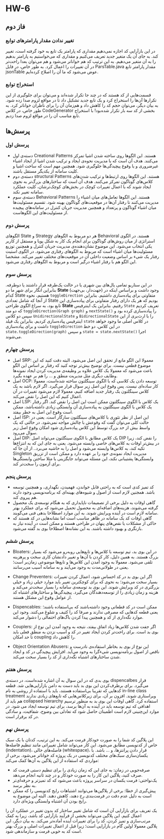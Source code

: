 # HW-6


<h2>فاز دوم</h2>

<h3>تغییر ندادن مقدار پارامترهای توابع</h3>

<p>در این بازآرایی کد اجازه نمی‌دهیم مقداری که پارامتر یک تابع به خود گرفته است، تغییر کند. به جای آن یک متغیر جدید تعریف می‌کنیم و مقداری که می‌خواستیم به پارامتر بدهیم را به آن متغیر می‌دهیم. به این ترتیب کد هم خواناتر می‌شود و هم می‌توان بعدا راحت‌تر در آن تغییرات را اعمال کرد. به طور خاص، در فایل ParsTable.java مقدار پارامتر تابع jsonTable عوض می‌شود که ما آن را اصلاح کرده‌ایم.</p>

<h3>استخراج توابع</h3>

<p>قسمت‌هایی از کد هستند که در چند جا تکرار شده‌اند و می‌توان برای جلوگیری از این تکرارها آن‌ها را استخراج کرد و یک تابع جدید تشکیل داد تا در مواقع لزوم صدا زده شود. به بیان دیگر، می‌توان حجم کد را کاهش داد و هم‌زمان آن را برای ناظران خواناتر کرد. به طور خاص، در کلاس CodeGenerator بخشی از کد سه بار تکرار شده‌بود! با استخراج تابع مناسب آن را در مواقع لزوم صدا زدیم.</p>

<h2>پرسش‌ها</h2>

<h3>پرسش اول</h3>

- دسته‌ی اول Creational Patterns هستند. این الگوها روی ساخته شدن اشیا تمرکز می‌کنند. هدف آن است که با مدیریت نحوه‌ی ایجاد و ترکیب شدن اشیا از ایجاد اشیاء غیرضروری و یا وقوع پیچیدگی‌ها جلوگیری شود. همچنین مهم است که ساخت اشیا و کلیت سامانه از یکدیگر مستقل باشند.
- دسته‌ی دوم structural Patterns هستند. این الگوها روی ارتبط‌ها و ترکیب شدن‌های کلاس‌های گوناگون تمرکز می‌کنند. هدف آن است که ساختارهای بزرگ‌تر به نحوی ایجاد شوند که با اعمال تغییرات کوچک در بخش‌های کوچک‌ترشان، کلیت عملکرد سامانه تغییر نکند.
- دسته‌ی سوم Behavioral Patterns هستند. این الگوها تعامل‌های میان اشیاء را مدیریت می‌کنند تا رفتار آن‌ها در موقعیت‌های گوناگون بهینه شود. تقسیم مسئولیت‌ها میان اشیاء گوناگون و پرتعداد و همچنین مدیریت جریان کنترل در سامانه‌های پیچیده از مسئولیت‌های این الگوهاست.

<h3>پرسش دوم</h3>

<p>الگوهای State و Strategy هر دو مربوط به الگوهای Behavioral هستند. در الگوی استراتژی از میان روش‌های گوناگون برای انجام یک کار به شکل پویا و مستقل از کاربر یکی انتخاب می‌شود. این موضوع نشان‌دهنده‌ی مدیریت جریان کنترل و همچنین توزیع مسئولیت‌ها میان اشیاء است که مربوط به الگوهای رفتاری می‌شود. در الگوی استیت رفتار یک شیء بر اساس وضعیت داخلی آن در موقعیت‌های مختلف تغییر می‌کند. مشخصا این الگو هم با رفتار اشیاء درگیر است و مربوط به الگوهای رفتاری می‌شود.</p>

<h3>پرسش سوم</h3>

در این سناریو تمامی یال‌های بین شهری یا در حالت یک‌طرفه قرار داشتند یا دوطرفه. بنابراین انگار برای شهر ما دو **State** (جهت‌دار، بی‌جهت) وجود داشت و براساس اینکه در کدام State هستیم، نحوه  `toggleDirection` متفاوتی برای پیاده‌سازی داشتیم. بنابراین از آنجا که شامل تعدادی State بودیم که هر یک دارای رفتار متفاوتی برای پیاده‌سازی این تابع بود، به سراغ الگوی طراحی **State** رفتیم. بنابراین یک اینترفیس `State` تعریف کردیم که دو متد `toggleDirection(Graph graph)` و `nextState()` را پیاده‌سازی کرده بود و سپس دو کلاس `UnidirectionalState` و `BidirectionalState` را با ارث‌بری از این اینترفیس پیاده‌سازی کردیم. بنابراین یک فیلد `state` در کلاس اصلی ما وجود خواهد داشت و برای پیاده‌سازی `toggleDirection` در این کلاس، دو خط `state.toggleDirection(graph)` و سپس `state = state.nextState()` اجرا می‌شوند.

<h3>پرسش چهارم</h3>

- اصل SRP: معمولا این الگو مانع از تحقق این اصل می‌شود. البته دقت کنید که این موضوع قطعی نیست. برای توضیح بیش‌تر توجه کنید که رفتار بر اساس این الگو باعث می‌شود که معمولا یک کلاس علاوه بر وظیفه‌ی مدیریت کردن ایجاد نمونه‌ها وظایف دیگری مثل مدیریت منطق و ... را هم بر عهده بگیرد.
- اصل OCP: توسعه دادن یک کلاسی که با الگوی سینگلتون ساخته شده‌است، معمولا کار ساده‌ای نیست. پس وقوع این اصل زیر سوال قرار می‌گیرد. اگر لازم باشد به یک کلاس سینگلتون یک رفتار جدید اضافه کنیم، معمولا لازم می‌شود تغییرات در آن اعمال کنیم که این اصل را نقض می‌کند.
-  اصل LSP: یک کلاس با الگوی سینگلتون ممکن است این اصل را نقض کند. اگر رفتار یک کلاس با الگوی سینگلتون به پیاده‌سازی آن وابستگی زیادی داشته‌باشد، ممکن است وقوع این اصل به خطر بیفتد.
- اصل ISP: این اصل از نظر تئوری با کلاس‌های سینگلتون سازگار است. یعنی در حالت کلی می‌توان گفت که وقوعش با چالش مواجه نمی‌شود. در حالتی که یک واسط بیش از حد بزرگ توسط این کلاس پیاده‌سازی شود امکان وقوع اصل زیر سوال می‌رود.
- اصل DIP: یک کلاس مطابق با الگوی سینگلتون می‌تواند اصل DIP را نقض کند، زیرا در بیش‌تر اوقات به کلاس‌های خاصی وابسته می‌شود. یعنی به جای این که به انتزاع‌ها تکیه کند، به کلاس‌ها وابسته می‌شود و اصل را به حاشیه می‌برد.. از آن جا که Singleton مدیریت ایجاد نمونه‌ی خود را بر عهده دارد و ممکن است از تزریق وابستگی‌ها پشتیبانی نکند، این مسئله می‌تواند جایگزینی یا مثلا ساختن وابستگی‌ها برای آزمون را سخت‌تر کند.

<h3>پرسش پنجم</h3>

- کد تمیز کدی است که به راحتی قابل خواندن، فهمیدن، نگهداری، و همچنین توسعه باشد. همجنین لازم است از اصول و شیوه‌های بهینه‌ای که برنامه‌نویسی وجود دارند هم پیروی کند.
- گاهی اوقات به دلیل برخی از تصمیمات ناپایداری که به هنگام توسعه‌ی یک محصول گرفته می‌شوند، هزینه‌های اضافه‌ای به محصول تحمیل می‌شود که برای عملکرد بهتر سامانه لازم است در آینده ویرایش شوند. به این موارد اصطلاحا بدهی فنی می‌گویند.
- گاهی اوقات کد یک سامانه در ظاهر مناسب است اما نشانه‌هایی  در کد هستند که حاکی از مشکلات یا نقص‌های پنهان در طراحی هستند و ممکن است در آینده نیاز به بازنگری و بهبود داشته باشند. به این نشانه‌ها اصطلاحا بوی بد گفته می‌شود.

<h3>پرسش ششم</h3>

- Bloaters: در این بوی بد، تیم توسعه با کلاس‌ها و تابع‌هایی روبه‌رو می‌شود که بسیار بزرگ هستند. به همین دلیل، کار کردن با آن‌ها و تغییر دادنشان کاری سخت و پرهزینه تلقی می‌شود. معمولا به وجود آمدن این کلاس‌ها و تابع‌ها موضوعی زمان‌بر است؛ یعنی در طولانی‌مدت به وجود می‌آیند و به سامانه آسیب می‌رسانند.

- Change Preventers: اگر این بوی بد در کد احساس شود، اعمال کردن تغییرات بسیار سخت می‌شود؛ به نحوی که برای کوچکترین تغییر باید موارد خیلی زیاد و خیلی بزرگتری در کد ویرایش شوند. این بوی بد توسعه‌ی سامانه را بسیار سخت‌تر می‌کند و هزینه و زمان زیادی را از توسعه‌دهندگان می‌گیرد. پیچیدگی‌ها و ساختارهای اشتباه کد از عوامل وقوع این مشکل هستند.

- Dispencables: ممکن است در کد قطعاتی وجود داشته‌باشند که بی‌استفاده باشند؛ یعنی قطعه کدهایی که مصرفی ندارند و صرفا کد را کثیف و شلوغ ‌می‌کنند. وجود این موارد نگه‌داری از کد و همچنین پیدا کردن باگ‌های احتمالی را دشوار می‌کند.

- Couplers: اگر جفت شدن کلاس‌ها زیاد اتفاق بیفتد، نتیجه به وجود آمدن این نوع از بوی بد است. برای راحت‌تر کردن ایجاد تغییر در کد و آسیب نزدن به منطق فعلی باید تا حد امکان coupling را کاهش داد.

- Object Orientation Abusers: این نوع از بوی بد بخاطر استفاده‌ی نادرست و ناقص از اصول برنامه‌نویسی شیء‌گرا به وجود می‌آید. افزایش پیچیدگی در کد و ایجاد شدن ساختارهای اشتباه نگه‌داری از کد را بسیار سخت می‌کند.

<h3>پرسش هفتم</h3>

<p>بوی بدی که در این سوال به آن اشاره شده‌است، در دسته‌ی dispencalbes قرار می‌گیرد. برای برطرف‌کردن این بوی بد باید دست به دامن بازآرایی‌هایی شد. قطعه کدهایی که تقریبا بی‌استفاده هستند، باید با استفاده از روشی به نام in-line class treatment ویراستاری شوند. افزون بر آن، برای زیرکلاس‌هایی که تابع‌های زیادی ندارند هم باید از collapsed hierarchy استفاده کرد. گاهی اوقات این بوی بد به منظور ترسیم اهدافی که تیم توسعه باید در آینده به آن‌ها برسد، برای تیم توسعه ایجاد می شود. در موارد این‌چنینی لازم است اطمینان حاصل شود که تعادلی بین وضوح، شفافیت، و سادگی در کد برقرار است.</p>

<h3>پرسش نهم</h3>

<p> این پلاگین کد شما را به صورت خودکار فرمت می‌کند. به این ترتیب، کدتان با یک سبک خاص از کدنویسی مطابق می‌شود. این کار می‌تواند شامل تغییراتی مانند تنظیم فاصله‌ها (indentation)، فاصله‌های خالی (whitespace)، قرار دادن پرانتزها، و ... باشد. با یکسان‌سازی سبک‌های مختلف کدنویسی در یک پروژه کد خواناتر می‌شود. برخی از مواردی که استفاده از این پلاگین به آن‌ها کمک می‌کند:</p>

- صرفه‌جویی در زمان: به جای این که زمان زیادی را برای تنظیم دستی فرمت کد صرف کنید، پلاگین این کار را به صورت خودکار و در چند ثانیه انجام می‌دهد.
- یک‌نواختی: فرمت یکسان در سراسر پروژه باعث می‌شود که کد تمیزتر و حرفه‌ای‌تر به نظر برسد.
- پیش‌گیری از خطا: برخی از پلاگین‌ها می‌توانند اشتباهات رایج کدنویسی را که ممکن است به دلیل عدم دقت در فرمت‌بندی رخ دهند، کاهش دهند. البته این موضوع به رایج بودن آن اشتباه وابستگی ویژه‌ای دارد.

<p>یک تعریف برای بازآرایی آن است که شامل تغییر ساختار کد بدون تغییر در عملکرد آن را اعمال کنیم. این پلاگین می‌تواند بخشی از فرآیند بازآرایی کد باشد، زیرا به کمک مرتب‌سازی و تمیز کردن، کد را برای تغییرات آینده آماده‌تر می‌کند. به بیان دیگر، این پلاگین معمولا اولین گام در بازآرایی است؛ زیرا قبل از اعمال تغییرات اصلی و بزرگ بهتر است کد به خوبی فرمت و سازماندهی شود.</p>